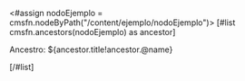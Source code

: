 <!-- Obtener todos los ancestros de un nodo -->
<#assign nodoEjemplo = cmsfn.nodeByPath("/content/ejemplo/nodoEjemplo")>
[#list cmsfn.ancestors(nodoEjemplo) as ancestor]
  <p>Ancestro: ${ancestor.title!ancestor.@name}</p>
[/#list]